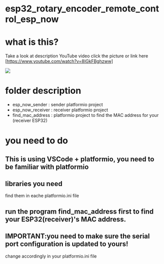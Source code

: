 # esp32_rotary_encoder_remote_control_esp_now


# what is this?

Take a look at description YouTube video click the picture or link here [https://www.youtube.com/watch?v=8IGkFBghzww]

[![](https://img.youtube.com/vi/8IGkFBghzww/0.jpg)](https://www.youtube.com/watch?v=8IGkFBghzww)

# folder description

* esp_now_sender : sender platformio project
* esp_now_receiver : receiver platformio project
* find_mac_address : platformio project to find the MAC address for your (receiver ESP32)


# you need to do

## This is using VSCode + platformio, you need to be familiar with platformio

## libraries you need

find them in eache platformio.ini file

## run the program find_mac_address first to find your ESP32(receiver)'s MAC address.

## IMPORTANT:you need to make sure the serial port configuration is updated to yours!
change accordingly in your platformio.ini file



